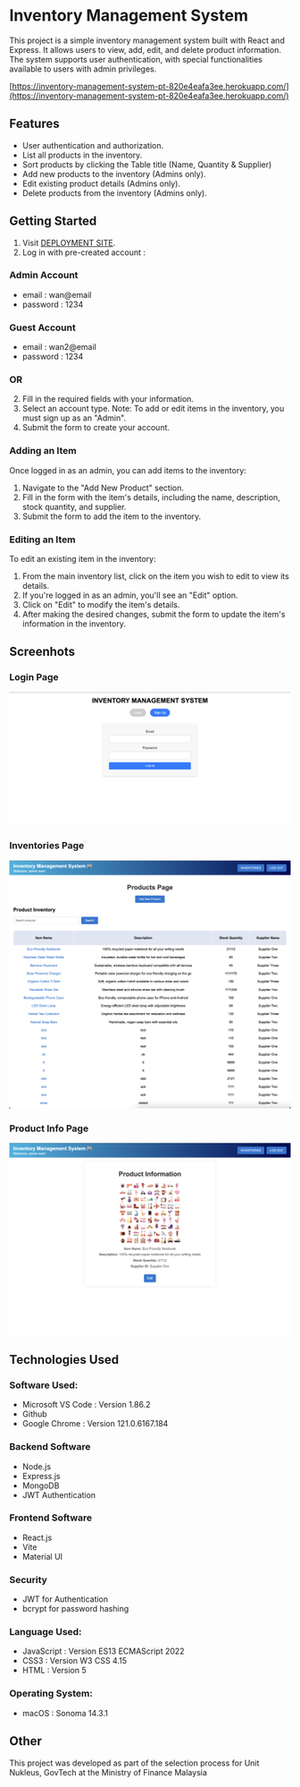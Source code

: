 # Inventory Management System

This project is a simple inventory management system built with React and Express. It allows users to view, add, edit, and delete product information. The system supports user authentication, with special functionalities available to users with admin privileges.

[https://inventory-management-system-pt-820e4eafa3ee.herokuapp.com/](https://inventory-management-system-pt-820e4eafa3ee.herokuapp.com/)


## Features

- User authentication and authorization.
- List all products in the inventory.
- Sort products by clicking the Table title (Name, Quantity & Supplier)
- Add new products to the inventory (Admins only).
- Edit existing product details (Admins only).
- Delete products from the inventory (Admins only).

## Getting Started

1. Visit [DEPLOYMENT SITE](https://inventory-management-system-pt-820e4eafa3ee.herokuapp.com/).
2. Log in with pre-created account :

### Admin Account
- email : wan@email
- password : 1234

### Guest Account
- email : wan2@email
- password : 1234

### OR

2. Fill in the required fields with your information.
3. Select an account type. Note: To add or edit items in the inventory, you must sign up as an "Admin".
4. Submit the form to create your account.

### Adding an Item

Once logged in as an admin, you can add items to the inventory:

1. Navigate to the "Add New Product" section.
2. Fill in the form with the item's details, including the name, description, stock quantity, and supplier.
3. Submit the form to add the item to the inventory.

### Editing an Item

To edit an existing item in the inventory:

1. From the main inventory list, click on the item you wish to edit to view its details.
2. If you're logged in as an admin, you'll see an "Edit" option.
3. Click on "Edit" to modify the item's details.
4. After making the desired changes, submit the form to update the item's information in the inventory.

## Screenhots
### Login Page
![Website Image](/static/ScreenShot%201.png)
### Inventories Page
![Website Image](/static/ScreenShot%202.png)
### Product Info Page
![Website Image](/static/ScreenShot%203.png)



## Technologies Used

### Software Used:
- Microsoft VS Code : Version 1.86.2 
- Github
- Google Chrome : Version 121.0.6167.184

### Backend Software
- Node.js
- Express.js
- MongoDB
- JWT Authentication

### Frontend Software
- React.js
- Vite
- Material UI

### Security
- JWT for Authentication
- bcrypt for password hashing

### Language Used:
- JavaScript : Version ES13 ECMAScript 2022
- CSS3 : Version W3 CSS 4.15
- HTML : Version 5

### Operating System:
- macOS : Sonoma 14.3.1

## Other
This project was developed as part of the selection process for Unit Nukleus, GovTech at the Ministry of Finance Malaysia